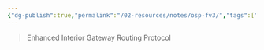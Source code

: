 ```yaml
---
{"dg-publish":true,"permalink":"/02-resources/notes/osp-fv3/","tags":["netzwerk/protocol"],"noteIcon":""}
---
```


>Enhanced Interior Gateway Routing Protocol